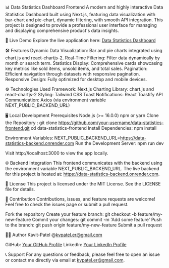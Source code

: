 📊 Data Statistics Dashboard Frontend
A modern and highly interactive Data Statistics Dashboard built using Next.js, featuring data visualization with bar-chart and pie-chart, dynamic filtering, with smooth API integration. This project is designed to provide a professional user interface for managing and displaying comprehensive product's data insights.

🚀 Live Demo
Explore the live application here: [Data Statistics Dashboard](https://data-statistics-frontend.vercel.app/)

🛠️ Features
Dynamic Data Visualization: Bar and pie charts integrated using chart.js and react-chartjs-2.
Real-Time Filtering: Filter data dynamically by month or search term.
Statistics Display: Comprehensive cards showcasing key metrics like sold items, unsold items, and total sales.
Pagination: Efficient navigation through datasets with responsive pagination.
Responsive Design: Fully optimized for desktop and mobile devices.

⚙️ Technologies Used
Framework: Next.js
Charting Library: chart.js and react-chartjs-2
Styling: Tailwind CSS
Toast Notifications: React Toastify
API Communication: Axios (via environment variable NEXT_PUBLIC_BACKEND_URL)

🖥️ Local Development
Prerequisites
Node.js (>= 16.0.0)
npm or yarn
Clone the Repository : git clone https://github.com/your-username/data-statistics-frontend.git
cd data-statistics-frontend
Install Dependencies: npm install

Environment Variables: NEXT_PUBLIC_BACKEND_URL=https://data-statistics-backend.onrender.com
Run the Development Server: npm run dev

Visit http://localhost:3000 to view the app locally.

🌐 Backend Integration
This frontend communicates with the backend using the environment variable NEXT_PUBLIC_BACKEND_URL. The live backend for this project is hosted at: https://data-statistics-backend.onrender.com.

📄 License
This project is licensed under the MIT License. See the LICENSE file for details.

🤝 Contribution
Contributions, issues, and feature requests are welcome! Feel free to check the issues page or submit a pull request.

Fork the repository
Create your feature branch: git checkout -b feature/my-new-feature
Commit your changes: git commit -m 'Add some feature'
Push to the branch: git push origin feature/my-new-feature
Submit a pull request

🧑‍💻 Author
Kavit-Patel @kvpatel.er@gmail.com

GitHub: [Your GitHub Profile](https://github.com/Kavit-Patel/)
LinkedIn: [Your LinkedIn Profile](https://www.linkedin.com/in/kavitpatel2050)

📞 Support
For any questions or feedback, please feel free to open an issue or contact me directly via email at kvpatel.er@gmail.com.
